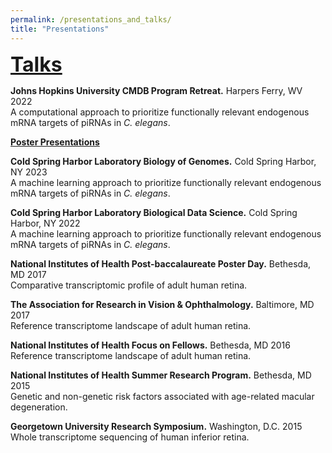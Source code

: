 ```yaml
---
permalink: /presentations_and_talks/
title: "Presentations"
---
```

<font size="6"><p><b><u>Talks</u></b></p></font>
<p><b>Johns Hopkins University CMDB Program Retreat.</b> Harpers Ferry, WV 2022<br>
A computational approach to prioritize functionally relevant endogenous mRNA targets of piRNAs in <i>C. elegans</i>.</p>

<p><b><u>Poster Presentations</u></b></p>
<p><b>Cold Spring Harbor Laboratory Biology of Genomes.</b> Cold Spring Harbor, NY 2023<br>
A machine learning approach to prioritize functionally relevant endogenous mRNA targets of piRNAs in <i>C.
elegans</i>.</p>
<p><b>Cold Spring Harbor Laboratory Biological Data Science.</b> Cold Spring Harbor, NY 2022<br>
A machine learning approach to prioritize functionally relevant endogenous mRNA targets of piRNAs in <i>C. elegans</i>.</p>
<p><b>National Institutes of Health Post-baccalaureate Poster Day.</b> Bethesda, MD 2017<br>
Comparative transcriptomic profile of adult human retina.</p>
<p><b>The Association for Research in Vision & Ophthalmology.</b> Baltimore, MD 2017<br>
Reference transcriptome landscape of adult human retina.</p>
<p><b>National Institutes of Health Focus on Fellows.</b> Bethesda, MD 2016<br>
Reference transcriptome landscape of adult human retina.</p>
<p><b>National Institutes of Health Summer Research Program.</b> Bethesda, MD 2015<br>
Genetic and non-genetic risk factors associated with age-related macular degeneration.</p>
<p><b>Georgetown University Research Symposium.</b> Washington, D.C. 2015<br>
Whole transcriptome sequencing of human inferior retina.</p>

